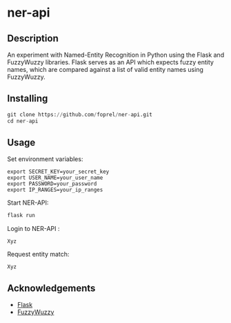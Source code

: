 # ner-api

## Description
An experiment with Named-Entity Recognition in Python using the Flask and FuzzyWuzzy libraries. Flask serves as an API which expects fuzzy entity names, which are compared against a list of valid entity names using FuzzyWuzzy.

## Installing
```python
git clone https://github.com/foprel/ner-api.git
cd ner-api
```

## Usage
Set environment variables:
```
export SECRET_KEY=your_secret_key
export USER_NAME=your_user_name
export PASSWORD=your_password
export IP_RANGES=your_ip_ranges
```

Start NER-API:
```python
flask run
```

Login to NER-API :
```
Xyz
```

Request entity match:
```
Xyz
```

## Acknowledgements
* [Flask](https://flask.palletsprojects.com/)
* [FuzzyWuzzy](https://pypi.org/project/fuzzywuzzy/)
